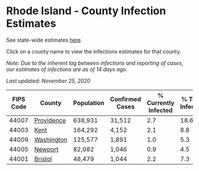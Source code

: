 # Rhode Island - County Infection Estimates

See state-wide estimates [here](/infections/us-ri).

Click on a county name to view the infections estimates for that county.

*Note: Due to the inherent lag between infections and reporting of cases, our estimates of infections are as of 14 days ago.*

*Last updated: November 25, 2020*

|   FIPS Code |                   County |   Population |   Confirmed Cases |   % Currently Infected |   % Total Infected |
|-------------|--------------------------|--------------|-------------------|------------------------|--------------------|
|       44007 | [Providence](providence) |      638,931 |            31,512 |                    2.7 |               18.6 |
|       44003 |             [Kent](kent) |      164,292 |             4,152 |                    2.1 |                8.8 |
|       44009 | [Washington](washington) |      125,577 |             1,891 |                    1.0 |                5.3 |
|       44005 |       [Newport](newport) |       82,082 |             1,046 |                    0.9 |                4.5 |
|       44001 |       [Bristol](bristol) |       48,479 |             1,044 |                    2.2 |                7.3 |